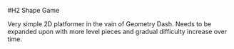 #H2 Shape Game

Very simple 2D platformer in the vain of Geometry Dash. Needs to be expanded upon with more level pieces and gradual difficulty increase over time.
